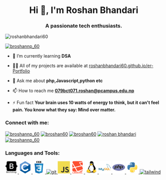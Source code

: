 <h1 align="center">Hi 👋, I'm Roshan Bhandari</h1>
<h3 align="center">A passionate tech enthusiasts.</h3>
<p align="left"> <img src="https://komarev.com/ghpvc/?username=roshanbhandari60&label=Profile%20views&color=0e75b6&style=flat" alt="roshanbhandari60" /> </p>

<p align="left"> <a href="https://twitter.com/broshannp_60" target="blank"><img src="https://img.shields.io/twitter/follow/broshannp_60?logo=twitter&style=for-the-badge" alt="broshannp_60" /></a> </p>

- 🌱 I’m currently learning **DSA**

- 👨‍💻 All of my projects are available at [roshanbhandari60.github.io/er-Portfolio](roshanbhandari60.github.io/er-Portfolio)

- 💬 Ask me about **php,Javascript,python etc**

- 📫 How to reach me **079bct071.roshan@pcampus.edu.np**

- ⚡ Fun fact **Your brain uses 10 watts of energy to think, but it can't feel pain. You know what they say: Mind over matter.**

<h3 align="left">Connect with me:</h3>
<p align="left">
<a href="https://twitter.com/broshannp_60" target="blank"><img align="center" src="https://raw.githubusercontent.com/rahuldkjain/github-profile-readme-generator/master/src/images/icons/Social/twitter.svg" alt="broshannp_60" height="30" width="40" /></a>
<a href="https://linkedin.com/in/broshan60" target="blank"><img align="center" src="https://raw.githubusercontent.com/rahuldkjain/github-profile-readme-generator/master/src/images/icons/Social/linked-in-alt.svg" alt="broshan60" height="30" width="40" /></a>
<a href="https://kaggle.com/broshan60" target="blank"><img align="center" src="https://raw.githubusercontent.com/rahuldkjain/github-profile-readme-generator/master/src/images/icons/Social/kaggle.svg" alt="broshan60" height="30" width="40" /></a>
<a href="https://fb.com/roshan bhandari" target="blank"><img align="center" src="https://raw.githubusercontent.com/rahuldkjain/github-profile-readme-generator/master/src/images/icons/Social/facebook.svg" alt="roshan bhandari" height="30" width="40" /></a>
<a href="https://instagram.com/broshannp_60" target="blank"><img align="center" src="https://raw.githubusercontent.com/rahuldkjain/github-profile-readme-generator/master/src/images/icons/Social/instagram.svg" alt="broshannp_60" height="30" width="40" /></a>
</p>

<h3 align="left">Languages and Tools:</h3>
<p align="left"> <a href="https://getbootstrap.com" target="_blank" rel="noreferrer"> <img src="https://raw.githubusercontent.com/devicons/devicon/master/icons/bootstrap/bootstrap-plain-wordmark.svg" alt="bootstrap" width="40" height="40"/> </a> <a href="https://www.cprogramming.com/" target="_blank" rel="noreferrer"> <img src="https://raw.githubusercontent.com/devicons/devicon/master/icons/c/c-original.svg" alt="c" width="40" height="40"/> </a> <a href="https://www.w3schools.com/css/" target="_blank" rel="noreferrer"> <img src="https://raw.githubusercontent.com/devicons/devicon/master/icons/css3/css3-original-wordmark.svg" alt="css3" width="40" height="40"/> </a> <a href="https://git-scm.com/" target="_blank" rel="noreferrer"> <img src="https://www.vectorlogo.zone/logos/git-scm/git-scm-icon.svg" alt="git" width="40" height="40"/> </a> <a href="https://developer.mozilla.org/en-US/docs/Web/JavaScript" target="_blank" rel="noreferrer"> <img src="https://raw.githubusercontent.com/devicons/devicon/master/icons/javascript/javascript-original.svg" alt="javascript" width="40" height="40"/> </a> <a href="https://laravel.com/" target="_blank" rel="noreferrer"> <img src="https://raw.githubusercontent.com/devicons/devicon/master/icons/laravel/laravel-plain-wordmark.svg" alt="laravel" width="40" height="40"/> </a> <a href="https://www.linux.org/" target="_blank" rel="noreferrer"> <img src="https://raw.githubusercontent.com/devicons/devicon/master/icons/linux/linux-original.svg" alt="linux" width="40" height="40"/> </a> <a href="https://www.mysql.com/" target="_blank" rel="noreferrer"> <img src="https://raw.githubusercontent.com/devicons/devicon/master/icons/mysql/mysql-original-wordmark.svg" alt="mysql" width="40" height="40"/> </a> <a href="https://www.php.net" target="_blank" rel="noreferrer"> <img src="https://raw.githubusercontent.com/devicons/devicon/master/icons/php/php-original.svg" alt="php" width="40" height="40"/> </a> <a href="https://www.python.org" target="_blank" rel="noreferrer"> <img src="https://raw.githubusercontent.com/devicons/devicon/master/icons/python/python-original.svg" alt="python" width="40" height="40"/> </a> <a href="https://tailwindcss.com/" target="_blank" rel="noreferrer"> <img src="https://www.vectorlogo.zone/logos/tailwindcss/tailwindcss-icon.svg" alt="tailwind" width="40" height="40"/> </a> </p>

